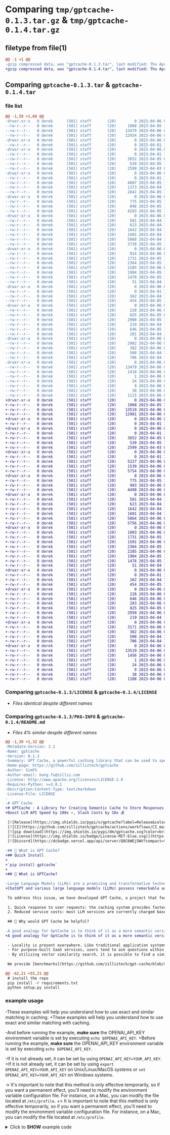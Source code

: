 # Comparing `tmp/gptcache-0.1.3.tar.gz` & `tmp/gptcache-0.1.4.tar.gz`

## filetype from file(1)

```diff
@@ -1 +1 @@
-gzip compressed data, was "gptcache-0.1.3.tar", last modified: Thu Apr  6 02:22:47 2023, max compression
+gzip compressed data, was "gptcache-0.1.4.tar", last modified: Thu Apr  6 09:07:49 2023, max compression
```

## Comparing `gptcache-0.1.3.tar` & `gptcache-0.1.4.tar`

### file list

```diff
@@ -1,59 +1,60 @@
-drwxr-xr-x   0 derek      (501) staff       (20)        0 2023-04-06 02:22:47.765907 gptcache-0.1.3/
--rw-r--r--   0 derek      (501) staff       (20)     1068 2023-04-05 13:14:02.000000 gptcache-0.1.3/LICENSE
--rw-r--r--   0 derek      (501) staff       (20)    13479 2023-04-06 02:22:47.765329 gptcache-0.1.3/PKG-INFO
--rw-r--r--   0 derek      (501) staff       (20)    12934 2023-04-06 02:17:21.000000 gptcache-0.1.3/README.md
-drwxr-xr-x   0 derek      (501) staff       (20)        0 2023-04-06 02:22:47.638417 gptcache-0.1.3/gptcache/
--rw-r--r--   0 derek      (501) staff       (20)        0 2023-04-01 11:32:02.000000 gptcache-0.1.3/gptcache/__init__.py
-drwxr-xr-x   0 derek      (501) staff       (20)        0 2023-04-06 02:22:47.651844 gptcache-0.1.3/gptcache/adapter/
--rw-r--r--   0 derek      (501) staff       (20)        0 2023-04-01 11:32:02.000000 gptcache-0.1.3/gptcache/adapter/__init__.py
--rw-r--r--   0 derek      (501) staff       (20)     3652 2023-04-05 05:01:43.000000 gptcache-0.1.3/gptcache/adapter/adapter.py
--rw-r--r--   0 derek      (501) staff       (20)      539 2023-04-05 16:49:20.000000 gptcache-0.1.3/gptcache/adapter/langchain_llms.py
--rw-r--r--   0 derek      (501) staff       (20)     2599 2023-04-03 09:13:30.000000 gptcache-0.1.3/gptcache/adapter/openai.py
-drwxr-xr-x   0 derek      (501) staff       (20)        0 2023-04-06 02:22:47.659937 gptcache-0.1.3/gptcache/cache/
--rw-r--r--   0 derek      (501) staff       (20)        0 2023-04-01 11:32:02.000000 gptcache-0.1.3/gptcache/cache/__init__.py
--rw-r--r--   0 derek      (501) staff       (20)     4007 2023-04-05 16:40:11.000000 gptcache-0.1.3/gptcache/cache/data_manager.py
--rw-r--r--   0 derek      (501) staff       (20)     1373 2023-04-04 15:55:01.000000 gptcache-0.1.3/gptcache/cache/eviction.py
--rw-r--r--   0 derek      (501) staff       (20)     2841 2023-04-05 13:14:02.000000 gptcache-0.1.3/gptcache/cache/factory.py
-drwxr-xr-x   0 derek      (501) staff       (20)        0 2023-04-06 02:22:47.665106 gptcache-0.1.3/gptcache/cache/scalar_data/
--rw-r--r--   0 derek      (501) staff       (20)      775 2023-04-05 13:14:02.000000 gptcache-0.1.3/gptcache/cache/scalar_data/__init__.py
--rw-r--r--   0 derek      (501) staff       (20)      846 2023-04-05 13:14:02.000000 gptcache-0.1.3/gptcache/cache/scalar_data/base.py
--rw-r--r--   0 derek      (501) staff       (20)     4293 2023-04-05 13:14:02.000000 gptcache-0.1.3/gptcache/cache/scalar_data/sqlalchemy.py
-drwxr-xr-x   0 derek      (501) staff       (20)        0 2023-04-06 02:22:47.676002 gptcache-0.1.3/gptcache/cache/vector_data/
--rw-r--r--   0 derek      (501) staff       (20)      581 2023-04-04 16:37:34.000000 gptcache-0.1.3/gptcache/cache/vector_data/__init__.py
--rw-r--r--   0 derek      (501) staff       (20)      623 2023-04-04 14:06:45.000000 gptcache-0.1.3/gptcache/cache/vector_data/base.py
--rw-r--r--   0 derek      (501) staff       (20)     1642 2023-04-04 16:37:34.000000 gptcache-0.1.3/gptcache/cache/vector_data/chroma.py
--rw-r--r--   0 derek      (501) staff       (20)     1601 2023-04-04 16:37:34.000000 gptcache-0.1.3/gptcache/cache/vector_data/faiss.py
--rw-r--r--   0 derek      (501) staff       (20)     5868 2023-04-04 16:37:34.000000 gptcache-0.1.3/gptcache/cache/vector_data/milvus.py
--rw-r--r--   0 derek      (501) staff       (20)     3739 2023-04-05 16:49:20.000000 gptcache-0.1.3/gptcache/core.py
-drwxr-xr-x   0 derek      (501) staff       (20)        0 2023-04-06 02:22:47.693027 gptcache-0.1.3/gptcache/embedding/
--rw-r--r--   0 derek      (501) staff       (20)      914 2023-04-06 02:06:31.000000 gptcache-0.1.3/gptcache/embedding/__init__.py
--rw-r--r--   0 derek      (501) staff       (20)     1731 2023-04-05 16:49:20.000000 gptcache-0.1.3/gptcache/embedding/cohere.py
--rw-r--r--   0 derek      (501) staff       (20)     2364 2023-04-05 16:49:20.000000 gptcache-0.1.3/gptcache/embedding/huggingface.py
--rw-r--r--   0 derek      (501) staff       (20)     2285 2023-04-06 02:06:31.000000 gptcache-0.1.3/gptcache/embedding/onnx.py
--rw-r--r--   0 derek      (501) staff       (20)     1904 2023-04-05 16:49:20.000000 gptcache-0.1.3/gptcache/embedding/openai.py
--rw-r--r--   0 derek      (501) staff       (20)     1478 2023-04-05 16:49:20.000000 gptcache-0.1.3/gptcache/embedding/sbert.py
--rw-r--r--   0 derek      (501) staff       (20)       51 2023-04-04 16:37:34.000000 gptcache-0.1.3/gptcache/embedding/string.py
-drwxr-xr-x   0 derek      (501) staff       (20)        0 2023-04-06 02:22:47.702285 gptcache-0.1.3/gptcache/processor/
--rw-r--r--   0 derek      (501) staff       (20)        0 2023-04-01 16:45:13.000000 gptcache-0.1.3/gptcache/processor/__init__.py
--rw-r--r--   0 derek      (501) staff       (20)      162 2023-04-04 13:16:14.000000 gptcache-0.1.3/gptcache/processor/post.py
--rw-r--r--   0 derek      (501) staff       (20)      454 2023-04-05 16:49:20.000000 gptcache-0.1.3/gptcache/processor/pre.py
-drwxr-xr-x   0 derek      (501) staff       (20)        0 2023-04-06 02:22:47.726718 gptcache-0.1.3/gptcache/similarity_evaluation/
--rw-r--r--   0 derek      (501) staff       (20)      228 2023-04-06 02:06:31.000000 gptcache-0.1.3/gptcache/similarity_evaluation/__init__.py
--rw-r--r--   0 derek      (501) staff       (20)      825 2023-04-05 05:10:00.000000 gptcache-0.1.3/gptcache/similarity_evaluation/np.py
--rw-r--r--   0 derek      (501) staff       (20)     2908 2023-04-05 16:49:20.000000 gptcache-0.1.3/gptcache/similarity_evaluation/onnx.py
--rw-r--r--   0 derek      (501) staff       (20)      219 2023-04-04 16:37:34.000000 gptcache-0.1.3/gptcache/similarity_evaluation/similarity_evaluation.py
--rw-r--r--   0 derek      (501) staff       (20)      646 2023-04-05 12:40:20.000000 gptcache-0.1.3/gptcache/similarity_evaluation/simple.py
--rw-r--r--   0 derek      (501) staff       (20)      281 2023-04-04 16:37:34.000000 gptcache-0.1.3/gptcache/similarity_evaluation/string.py
-drwxr-xr-x   0 derek      (501) staff       (20)        0 2023-04-06 02:22:47.764046 gptcache-0.1.3/gptcache/utils/
--rw-r--r--   0 derek      (501) staff       (20)     2982 2023-04-06 02:06:31.000000 gptcache-0.1.3/gptcache/utils/__init__.py
--rw-r--r--   0 derek      (501) staff       (20)      382 2023-04-06 02:08:54.000000 gptcache-0.1.3/gptcache/utils/dependency_control.py
--rw-r--r--   0 derek      (501) staff       (20)      508 2023-04-04 16:37:34.000000 gptcache-0.1.3/gptcache/utils/error.py
--rw-r--r--   0 derek      (501) staff       (20)      706 2023-04-04 16:37:34.000000 gptcache-0.1.3/gptcache/utils/lazy_import.py
-drwxr-xr-x   0 derek      (501) staff       (20)        0 2023-04-06 02:22:47.644450 gptcache-0.1.3/gptcache.egg-info/
--rw-r--r--   0 derek      (501) staff       (20)    13479 2023-04-06 02:22:46.000000 gptcache-0.1.3/gptcache.egg-info/PKG-INFO
--rw-r--r--   0 derek      (501) staff       (20)     1418 2023-04-06 02:22:47.000000 gptcache-0.1.3/gptcache.egg-info/SOURCES.txt
--rw-r--r--   0 derek      (501) staff       (20)        1 2023-04-06 02:22:46.000000 gptcache-0.1.3/gptcache.egg-info/dependency_links.txt
--rw-r--r--   0 derek      (501) staff       (20)       24 2023-04-06 02:22:46.000000 gptcache-0.1.3/gptcache.egg-info/requires.txt
--rw-r--r--   0 derek      (501) staff       (20)        9 2023-04-06 02:22:46.000000 gptcache-0.1.3/gptcache.egg-info/top_level.txt
--rw-r--r--   0 derek      (501) staff       (20)       38 2023-04-06 02:22:47.766078 gptcache-0.1.3/setup.cfg
--rw-r--r--   0 derek      (501) staff       (20)     1115 2023-04-06 02:22:37.000000 gptcache-0.1.3/setup.py
+drwxr-xr-x   0 derek      (501) staff       (20)        0 2023-04-06 09:07:48.999656 gptcache-0.1.4/
+-rw-r--r--   0 derek      (501) staff       (20)     1068 2023-04-05 13:14:02.000000 gptcache-0.1.4/LICENSE
+-rw-r--r--   0 derek      (501) staff       (20)    13519 2023-04-06 09:07:48.998927 gptcache-0.1.4/PKG-INFO
+-rw-r--r--   0 derek      (501) staff       (20)    12981 2023-04-06 08:05:48.000000 gptcache-0.1.4/README.md
+drwxr-xr-x   0 derek      (501) staff       (20)        0 2023-04-06 09:07:48.914717 gptcache-0.1.4/gptcache/
+-rw-r--r--   0 derek      (501) staff       (20)        0 2023-04-01 11:32:02.000000 gptcache-0.1.4/gptcache/__init__.py
+drwxr-xr-x   0 derek      (501) staff       (20)        0 2023-04-06 09:07:48.923202 gptcache-0.1.4/gptcache/adapter/
+-rw-r--r--   0 derek      (501) staff       (20)        0 2023-04-01 11:32:02.000000 gptcache-0.1.4/gptcache/adapter/__init__.py
+-rw-r--r--   0 derek      (501) staff       (20)     3652 2023-04-05 05:01:43.000000 gptcache-0.1.4/gptcache/adapter/adapter.py
+-rw-r--r--   0 derek      (501) staff       (20)      539 2023-04-05 16:49:20.000000 gptcache-0.1.4/gptcache/adapter/langchain_llms.py
+-rw-r--r--   0 derek      (501) staff       (20)     2599 2023-04-03 09:13:30.000000 gptcache-0.1.4/gptcache/adapter/openai.py
+drwxr-xr-x   0 derek      (501) staff       (20)        0 2023-04-06 09:07:48.929750 gptcache-0.1.4/gptcache/cache/
+-rw-r--r--   0 derek      (501) staff       (20)        0 2023-04-01 11:32:02.000000 gptcache-0.1.4/gptcache/cache/__init__.py
+-rw-r--r--   0 derek      (501) staff       (20)     5227 2023-04-06 08:03:27.000000 gptcache-0.1.4/gptcache/cache/data_manager.py
+-rw-r--r--   0 derek      (501) staff       (20)     1539 2023-04-06 08:03:27.000000 gptcache-0.1.4/gptcache/cache/eviction.py
+-rw-r--r--   0 derek      (501) staff       (20)     5754 2023-04-06 08:03:27.000000 gptcache-0.1.4/gptcache/cache/factory.py
+drwxr-xr-x   0 derek      (501) staff       (20)        0 2023-04-06 09:07:48.934586 gptcache-0.1.4/gptcache/cache/scalar_data/
+-rw-r--r--   0 derek      (501) staff       (20)      775 2023-04-05 13:14:02.000000 gptcache-0.1.4/gptcache/cache/scalar_data/__init__.py
+-rw-r--r--   0 derek      (501) staff       (20)      903 2023-04-06 08:03:27.000000 gptcache-0.1.4/gptcache/cache/scalar_data/base.py
+-rw-r--r--   0 derek      (501) staff       (20)     4498 2023-04-06 08:03:27.000000 gptcache-0.1.4/gptcache/cache/scalar_data/sqlalchemy.py
+drwxr-xr-x   0 derek      (501) staff       (20)        0 2023-04-06 09:07:48.947205 gptcache-0.1.4/gptcache/cache/vector_data/
+-rw-r--r--   0 derek      (501) staff       (20)      581 2023-04-04 16:37:34.000000 gptcache-0.1.4/gptcache/cache/vector_data/__init__.py
+-rw-r--r--   0 derek      (501) staff       (20)      623 2023-04-04 14:06:45.000000 gptcache-0.1.4/gptcache/cache/vector_data/base.py
+-rw-r--r--   0 derek      (501) staff       (20)     1642 2023-04-04 16:37:34.000000 gptcache-0.1.4/gptcache/cache/vector_data/chroma.py
+-rw-r--r--   0 derek      (501) staff       (20)     1601 2023-04-04 16:37:34.000000 gptcache-0.1.4/gptcache/cache/vector_data/faiss.py
+-rw-r--r--   0 derek      (501) staff       (20)     5864 2023-04-06 08:03:27.000000 gptcache-0.1.4/gptcache/cache/vector_data/milvus.py
+-rw-r--r--   0 derek      (501) staff       (20)     5756 2023-04-06 07:43:19.000000 gptcache-0.1.4/gptcache/core.py
+drwxr-xr-x   0 derek      (501) staff       (20)        0 2023-04-06 09:07:48.961802 gptcache-0.1.4/gptcache/embedding/
+-rw-r--r--   0 derek      (501) staff       (20)     1083 2023-04-06 06:28:19.000000 gptcache-0.1.4/gptcache/embedding/__init__.py
+-rw-r--r--   0 derek      (501) staff       (20)     1731 2023-04-05 16:49:20.000000 gptcache-0.1.4/gptcache/embedding/cohere.py
+-rw-r--r--   0 derek      (501) staff       (20)     1591 2023-04-06 06:28:19.000000 gptcache-0.1.4/gptcache/embedding/fasttext.py
+-rw-r--r--   0 derek      (501) staff       (20)     2364 2023-04-05 16:49:20.000000 gptcache-0.1.4/gptcache/embedding/huggingface.py
+-rw-r--r--   0 derek      (501) staff       (20)     2285 2023-04-06 02:06:31.000000 gptcache-0.1.4/gptcache/embedding/onnx.py
+-rw-r--r--   0 derek      (501) staff       (20)     1904 2023-04-05 16:49:20.000000 gptcache-0.1.4/gptcache/embedding/openai.py
+-rw-r--r--   0 derek      (501) staff       (20)     1478 2023-04-05 16:49:20.000000 gptcache-0.1.4/gptcache/embedding/sbert.py
+-rw-r--r--   0 derek      (501) staff       (20)       51 2023-04-04 16:37:34.000000 gptcache-0.1.4/gptcache/embedding/string.py
+drwxr-xr-x   0 derek      (501) staff       (20)        0 2023-04-06 09:07:48.969173 gptcache-0.1.4/gptcache/processor/
+-rw-r--r--   0 derek      (501) staff       (20)        0 2023-04-01 16:45:13.000000 gptcache-0.1.4/gptcache/processor/__init__.py
+-rw-r--r--   0 derek      (501) staff       (20)      162 2023-04-04 13:16:14.000000 gptcache-0.1.4/gptcache/processor/post.py
+-rw-r--r--   0 derek      (501) staff       (20)      454 2023-04-05 16:49:20.000000 gptcache-0.1.4/gptcache/processor/pre.py
+drwxr-xr-x   0 derek      (501) staff       (20)        0 2023-04-06 09:07:48.992497 gptcache-0.1.4/gptcache/similarity_evaluation/
+-rw-r--r--   0 derek      (501) staff       (20)      228 2023-04-06 02:06:31.000000 gptcache-0.1.4/gptcache/similarity_evaluation/__init__.py
+-rw-r--r--   0 derek      (501) staff       (20)      646 2023-04-06 07:42:46.000000 gptcache-0.1.4/gptcache/similarity_evaluation/distance.py
+-rw-r--r--   0 derek      (501) staff       (20)      283 2023-04-06 07:42:46.000000 gptcache-0.1.4/gptcache/similarity_evaluation/exact_match.py
+-rw-r--r--   0 derek      (501) staff       (20)      825 2023-04-05 05:10:00.000000 gptcache-0.1.4/gptcache/similarity_evaluation/np.py
+-rw-r--r--   0 derek      (501) staff       (20)     2950 2023-04-06 07:05:05.000000 gptcache-0.1.4/gptcache/similarity_evaluation/onnx.py
+-rw-r--r--   0 derek      (501) staff       (20)      219 2023-04-04 16:37:34.000000 gptcache-0.1.4/gptcache/similarity_evaluation/similarity_evaluation.py
+drwxr-xr-x   0 derek      (501) staff       (20)        0 2023-04-06 09:07:48.998211 gptcache-0.1.4/gptcache/utils/
+-rw-r--r--   0 derek      (501) staff       (20)     3171 2023-04-06 06:28:19.000000 gptcache-0.1.4/gptcache/utils/__init__.py
+-rw-r--r--   0 derek      (501) staff       (20)      382 2023-04-06 02:08:54.000000 gptcache-0.1.4/gptcache/utils/dependency_control.py
+-rw-r--r--   0 derek      (501) staff       (20)      508 2023-04-04 16:37:34.000000 gptcache-0.1.4/gptcache/utils/error.py
+-rw-r--r--   0 derek      (501) staff       (20)      706 2023-04-04 16:37:34.000000 gptcache-0.1.4/gptcache/utils/lazy_import.py
+drwxr-xr-x   0 derek      (501) staff       (20)        0 2023-04-06 09:07:48.918600 gptcache-0.1.4/gptcache.egg-info/
+-rw-r--r--   0 derek      (501) staff       (20)    13519 2023-04-06 09:07:48.000000 gptcache-0.1.4/gptcache.egg-info/PKG-INFO
+-rw-r--r--   0 derek      (501) staff       (20)     1456 2023-04-06 09:07:48.000000 gptcache-0.1.4/gptcache.egg-info/SOURCES.txt
+-rw-r--r--   0 derek      (501) staff       (20)        1 2023-04-06 09:07:48.000000 gptcache-0.1.4/gptcache.egg-info/dependency_links.txt
+-rw-r--r--   0 derek      (501) staff       (20)       24 2023-04-06 09:07:48.000000 gptcache-0.1.4/gptcache.egg-info/requires.txt
+-rw-r--r--   0 derek      (501) staff       (20)        9 2023-04-06 09:07:48.000000 gptcache-0.1.4/gptcache.egg-info/top_level.txt
+-rw-r--r--   0 derek      (501) staff       (20)       38 2023-04-06 09:07:48.999785 gptcache-0.1.4/setup.cfg
+-rw-r--r--   0 derek      (501) staff       (20)     1108 2023-04-06 09:07:44.000000 gptcache-0.1.4/setup.py
```

### Comparing `gptcache-0.1.3/LICENSE` & `gptcache-0.1.4/LICENSE`

 * *Files identical despite different names*

### Comparing `gptcache-0.1.3/PKG-INFO` & `gptcache-0.1.4/README.md`

 * *Files 4% similar despite different names*

```diff
@@ -1,39 +1,32 @@
-Metadata-Version: 2.1
-Name: gptcache
-Version: 0.1.3
-Summary: GPT Cache, a powerful caching library that can be used to speed up and lower the cost of chat applications that rely on the LLM service. GPT Cache works as a memcache for AIGC applications, similar to how Redis works for traditional applications.
-Home-page: https://github.com/zilliztech/gptcache
-Author: SimFG
-Author-email: bang.fu@zilliz.com
-License: http://www.apache.org/licenses/LICENSE-2.0
-Requires-Python: >=3.8.1
-Description-Content-Type: text/markdown
-License-File: LICENSE
-
-# GPT Cache
+# GPTCache : A Library for Creating Semantic Cache to Store Responses from LLM Queries
+Boost LLM API Speed by 100x ⚡, Slash Costs by 10x 💰
 
 [![Release](https://img.shields.io/pypi/v/gptcache?label=Release&color)](https://pypi.org/project/gptcache/)
 [![CI](https://github.com/zilliztech/gptcache/actions/workflows/CI_main.yaml/badge.svg)](https://github.com/zilliztech/gptcache/actions/workflows/CI_main.yaml)
 [![pip download](https://img.shields.io/pypi/dm/gptcache.svg?color=bright-green)](https://pypi.org/project/gptcache/)
 [![License](https://img.shields.io/badge/License-MIT-blue.svg)](https://opensource.org/license/mit/)
 [![Discord](https://dcbadge.vercel.app/api/server/Q8C6WEjSWV?compact=true&style=flat)](https://discord.gg/Q8C6WEjSWV)
 
-## 🤠 What is GPT Cache?
+## Quick Install
+
+`pip install gptcache`
+
+## 🤠 What is GPTCache?
 
-Large Language Models (LLMs) are a promising and transformative technology that has rapidly advanced in recent years. These models are capable of generating natural language text and have numerous applications, including chatbots, language translation, and creative writing. However, as the size of these models increases, so do the costs and performance requirements needed to utilize them effectively. This has led to significant challenges in developing on top of large models such as ChatGPT.
+ChatGPT and various large language models (LLMs) possess remarkable adaptability, facilitating the creation of numerous applications. However, ChatGPT might exhibit slow response times, especially when dealing with a significant number of requests. Moreover, as your application grows in popularity and encounters higher traffic levels, the expenses related to ChatGPT API calls can become substantial. 
 
 To address this issue, we have developed GPT Cache, a project that focuses on caching responses from language models, also known as a semantic cache. The system offers two major benefits:
 
 1. Quick response to user requests: the caching system provides faster response times compared to large model inference, resulting in lower latency and faster response to user requests.
 2. Reduced service costs: most LLM services are currently charged based on the number of tokens. If user requests hit the cache, it can reduce the number of requests and lower service costs.
 
 ## 🤔 Why would GPT Cache be helpful?
 
-A good analogy for GptCache is to think of it as a more semantic version of Redis. In GptCache, hits are not limited to exact matches, but rather also include prompts and context similar to previous queries. We believe that the traditional cache design still works for AIGC applications for the following reasons:
+A good analogy for GptCache is to think of it as a more semantic version of Redis. In GptCache, hits are not limited to exact matches, but rather also include prompts and context similar to previous queries. We believe that the traditional cache design still works for AIGC applications due to the following reasons:
 
 - Locality is present everywhere. Like traditional application systems, AIGC applications also face similar hot topics. For instance, ChatGPT itself may be a popular topic among programmers.
 - For purpose-built SaaS services, users tend to ask questions within a specific domain, with both temporal and spatial locality.
 - By utilizing vector similarity search, it is possible to find a similarity relationship between questions and answers at a relatively low cost.
 
 We provide [benchmarks](https://github.com/zilliztech/gpt-cache/blob/main/examples/benchmark/benchmark_sqlite_faiss_onnx.py) to illustrate the concept. In semantic caching, there are three key measurement dimensions: false positives, false negatives, and hit latency. With the plugin-style implementation, users can easily tradeoff these three measurements according to their needs.
 
@@ -62,21 +55,21 @@
 # install the repo
 pip install -r requirements.txt
 python setup.py install
 ```
 
 ### example usage
 
-These examples will help you understand how to use exact and similar matching in caching. 
+These examples will help you understand how to use exact and similar matching with caching. 
 
-And before running the example, **make sure** the OPENAI_API_KEY environment variable is set by executing `echo $OPENAI_API_KEY`. 
+Before running the example, **make sure** the OPENAI_API_KEY environment variable is set by executing `echo $OPENAI_API_KEY`. 
 
-If it is not already set, it can be set by using `OPENAI_API_KEY=YOUR_API_KEY`. 
+If it is not already set, it can be set by using `export OPENAI_API_KEY=YOUR_API_KEY` on Unix/Linux/MacOS systems or `set OPENAI_API_KEY=YOUR_API_KEY` on Windows systems. 
 
-> It's important to note that this method is only effective temporarily, so if you want a permanent effect, you'll need to modify the environment variable configuration file. For instance, on a Mac, you can modify the file located at `/etc/profile`.
+> It is important to note that this method is only effective temporarily, so if you want a permanent effect, you'll need to modify the environment variable configuration file. For instance, on a Mac, you can modify the file located at `/etc/profile`.
 
 <details>
 
 <summary> Click to <strong>SHOW</strong> example code </summary>
 
 #### OpenAI API original usage
 
@@ -160,21 +153,21 @@
 
 def response_text(openai_resp):
     return openai_resp['choices'][0]['message']['content']
 
 from gptcache.core import cache
 from gptcache.adapter import openai
 from gptcache.embedding import Onnx
-from gptcache.cache.factory import get_ss_data_manager
-from gptcache.similarity_evaluation.simple import SearchDistanceEvaluation
+from gptcache.cache.factory import get_data_manager
+from gptcache.similarity_evaluation.distance import SearchDistanceEvaluation
 
 print("Cache loading.....")
 
 onnx = Onnx()
-data_manager = get_ss_data_manager("sqlite", "faiss", dimension=onnx.dimension())
+data_manager = get_data_manager("sqlite", "faiss", dimension=onnx.dimension)
 cache.init(
     embedding_func=onnx.to_embeddings,
     data_manager=data_manager,
     similarity_evaluation=SearchDistanceEvaluation(),
     )
 cache.set_openai_key()
 
@@ -182,28 +175,27 @@
     "what's github",
     "can you explain what GitHub is",
     "can you tell me more about GitHub"
     "what is the purpose of GitHub"
 ]
 
 for question in questions:
-    for _ in range(2):
-        start_time = time.time()
-        response = openai.ChatCompletion.create(
-            model='gpt-3.5-turbo',
-            messages=[
-                {
-                    'role': 'user',
-                    'content': question
-                }
-            ],
-        )
-        print(f'Question: {question}')
-        print("Time consuming: {:.2f}s".format(time.time() - start_time))
-        print(f'Answer: {response_text(response)}\n')
+    start_time = time.time()
+    response = openai.ChatCompletion.create(
+        model='gpt-3.5-turbo',
+        messages=[
+            {
+                'role': 'user',
+                'content': question
+            }
+        ],
+    )
+    print(f'Question: {question}')
+    print("Time consuming: {:.2f}s".format(time.time() - start_time))
+    print(f'Answer: {response_text(response)}\n')
 ```
 
 </details>
 
 To use GPTCache exclusively, only the following lines of code are required, and there is no need to modify any existing code.
 
 ```python
@@ -212,15 +204,14 @@
 
 cache.init()
 cache.set_openai_key()
 ```
 
 More Docs：
 
-- [System Design, how it was constructed](docs/system.md)
 - [Features, all features currently supported by the cache](docs/feature.md)
 - [Examples, learn better custom caching](examples/README.md)
 
 ## 🤗 Modules
 
 ![GPTCache Struct](docs/GPTCacheStructure.png)
 
@@ -228,15 +219,15 @@
 The LLM Adapter is designed to integrate different LLM models by unifying their APIs and request protocols. GPTCache offers a standardized interface for this purpose, with current support for ChatGPT integration.
   - [x] Support OpenAI chatGPT API.
   - [ ] Support other LLMs, such as Hugging Face Hub, Bard, Anthropic, and self-hosted models like LLaMa.
 - **Embedding Generator**: 
 This module is created to extract embeddings from requests for similarity search. GPTCache offers a generic interface that supports multiple embedding APIs, and presents a range of solutions to choose from. 
   - [x] Disable embedding. This will turn GPTCache into a keyword-matching cache.
   - [x] Support OpenAI embedding API.
-  - [x] Support [ONNX](https://onnx.ai/) with the paraphrase-albert-small-v2-onnx model.
+  - [x] Support [ONNX](https://onnx.ai/) with the GPTCache/paraphrase-albert-onnx model.
   - [x] Support [Hugging Face](https://huggingface.co/) embedding API.
   - [x] Support [Cohere](https://docs.cohere.ai/reference/embed) embedding API.
   - [ ] Support [fastText](https://fasttext.cc) embedding API.
   - [x] Support [SentenceTransformers](https://www.sbert.net) embedding API.
   - [ ] Support other embedding apis
 - **Cache Storage**:
 **Cache Storage** is where the response from LLMs, such as ChatGPT, is stored. Cached responses are retrieved to assist in evaluating similarity and are returned to the requester if there is a good semantic match. At present, GPTCache supports SQLite and offers a universally accessible interface for extension of this module.
@@ -245,15 +236,15 @@
   - [x] Support [MySQL](https://www.mysql.com/).
   - [x] Support [MariaDB](https://mariadb.org/).
   - [x] Support [SQL Server](https://www.microsoft.com/en-us/sql-server/).
   - [x] Support [Oracle](https://www.oracle.com/).
   - [ ] Support [MongoDB](https://www.mongodb.com/).
   - [ ] Support [Redis](https://redis.io/).
   - [ ] Support [Minio](https://min.io/).
-  - [ ] Support [Habse](https://hbase.apache.org//).
+  - [ ] Support [HBase](https://hbase.apache.org/).
   - [ ] Support [ElasticSearch](https://www.elastic.co/)
   - [ ] Support [zincsearch](https://zinc.dev/)
   - [ ] Support other storages
 - **Vector Store**:
 The **Vector Store** module helps find the K most similar requests from the input request's extracted embedding. The results can help assess similarity. GPTCache provides a user-friendly interface that supports various vector stores, including Milvus, Zilliz Cloud, and FAISS. More options will be available in the future.
   - [x] Support [Milvus](https://milvus.io/).
   - [x] Support [Zilliz Cloud](https://cloud.zilliz.com/).
@@ -268,15 +259,15 @@
   Currently, GPTCache makes decisions about evictions based solely on the number of lines. This approach can result in inaccurate resource evaluation and may cause out-of-memory (OOM) errors. We are actively investigating and developing a more sophisticated strategy.
     - [x] LRU eviction policy
     - [x] FIFO eviction policy
     - [ ] More complicated eviction policies
 - **Similarity Evaluator**: 
 This module collects data from both the **Cache Storage** and **Vector Store**, and uses various strategies to determine the similarity between the input request and the requests from the **Vector Store**. Based on this similarity, it determines whether a request matches the cache. GPTCache provides a standardized interface for integrating various strategies, along with a collection of implementations to use. The following similarity definitions are currently supported or will be supported in the future:
   - [x] The distance we obtain from the **Vector Store**.
-  - [x] A model-based similarity determined using the albert_duplicate model from [ONNX](https://onnx.ai/).
+  - [x] A model-based similarity determined using the GPTCache/albert-duplicate-onnx model from [ONNX](https://onnx.ai/).
   - [x] Exact matches between the input request and the requests obtained from the **Vector Store**.
   - [x] Distance represented by applying linalg.norm from numpy to the embeddings.
   - [ ] BM25 and other similarity measurements
   - [ ] Support other models
  
   
   **Note**:Not all combinations of different modules may be compatible with each other. For instance, if we disable the **Embedding Extractor**, the **Vector Store** may not function as intended. We are currently working on implementing a combination sanity check for **GPTCache**.
```

### Comparing `gptcache-0.1.3/README.md` & `gptcache-0.1.4/PKG-INFO`

 * *Files 13% similar despite different names*

```diff
@@ -1,27 +1,44 @@
-# GPT Cache
+Metadata-Version: 2.1
+Name: gptcache
+Version: 0.1.4
+Summary: GPT Cache, a powerful caching library that can be used to speed up and lower the cost of chat applications that rely on the LLM service. GPT Cache works as a memcache for AIGC applications, similar to how Redis works for traditional applications.
+Home-page: https://github.com/zilliztech/GPTCache
+Author: SimFG
+Author-email: bang.fu@zilliz.com
+License: https://opensource.org/license/mit/
+Requires-Python: >=3.8.1
+Description-Content-Type: text/markdown
+License-File: LICENSE
+
+# GPTCache : A Library for Creating Semantic Cache to Store Responses from LLM Queries
+Boost LLM API Speed by 100x ⚡, Slash Costs by 10x 💰
 
 [![Release](https://img.shields.io/pypi/v/gptcache?label=Release&color)](https://pypi.org/project/gptcache/)
 [![CI](https://github.com/zilliztech/gptcache/actions/workflows/CI_main.yaml/badge.svg)](https://github.com/zilliztech/gptcache/actions/workflows/CI_main.yaml)
 [![pip download](https://img.shields.io/pypi/dm/gptcache.svg?color=bright-green)](https://pypi.org/project/gptcache/)
 [![License](https://img.shields.io/badge/License-MIT-blue.svg)](https://opensource.org/license/mit/)
 [![Discord](https://dcbadge.vercel.app/api/server/Q8C6WEjSWV?compact=true&style=flat)](https://discord.gg/Q8C6WEjSWV)
 
-## 🤠 What is GPT Cache?
+## Quick Install
+
+`pip install gptcache`
+
+## 🤠 What is GPTCache?
 
-Large Language Models (LLMs) are a promising and transformative technology that has rapidly advanced in recent years. These models are capable of generating natural language text and have numerous applications, including chatbots, language translation, and creative writing. However, as the size of these models increases, so do the costs and performance requirements needed to utilize them effectively. This has led to significant challenges in developing on top of large models such as ChatGPT.
+ChatGPT and various large language models (LLMs) possess remarkable adaptability, facilitating the creation of numerous applications. However, ChatGPT might exhibit slow response times, especially when dealing with a significant number of requests. Moreover, as your application grows in popularity and encounters higher traffic levels, the expenses related to ChatGPT API calls can become substantial. 
 
 To address this issue, we have developed GPT Cache, a project that focuses on caching responses from language models, also known as a semantic cache. The system offers two major benefits:
 
 1. Quick response to user requests: the caching system provides faster response times compared to large model inference, resulting in lower latency and faster response to user requests.
 2. Reduced service costs: most LLM services are currently charged based on the number of tokens. If user requests hit the cache, it can reduce the number of requests and lower service costs.
 
 ## 🤔 Why would GPT Cache be helpful?
 
-A good analogy for GptCache is to think of it as a more semantic version of Redis. In GptCache, hits are not limited to exact matches, but rather also include prompts and context similar to previous queries. We believe that the traditional cache design still works for AIGC applications for the following reasons:
+A good analogy for GptCache is to think of it as a more semantic version of Redis. In GptCache, hits are not limited to exact matches, but rather also include prompts and context similar to previous queries. We believe that the traditional cache design still works for AIGC applications due to the following reasons:
 
 - Locality is present everywhere. Like traditional application systems, AIGC applications also face similar hot topics. For instance, ChatGPT itself may be a popular topic among programmers.
 - For purpose-built SaaS services, users tend to ask questions within a specific domain, with both temporal and spatial locality.
 - By utilizing vector similarity search, it is possible to find a similarity relationship between questions and answers at a relatively low cost.
 
 We provide [benchmarks](https://github.com/zilliztech/gpt-cache/blob/main/examples/benchmark/benchmark_sqlite_faiss_onnx.py) to illustrate the concept. In semantic caching, there are three key measurement dimensions: false positives, false negatives, and hit latency. With the plugin-style implementation, users can easily tradeoff these three measurements according to their needs.
 
@@ -50,21 +67,21 @@
 # install the repo
 pip install -r requirements.txt
 python setup.py install
 ```
 
 ### example usage
 
-These examples will help you understand how to use exact and similar matching in caching. 
+These examples will help you understand how to use exact and similar matching with caching. 
 
-And before running the example, **make sure** the OPENAI_API_KEY environment variable is set by executing `echo $OPENAI_API_KEY`. 
+Before running the example, **make sure** the OPENAI_API_KEY environment variable is set by executing `echo $OPENAI_API_KEY`. 
 
-If it is not already set, it can be set by using `OPENAI_API_KEY=YOUR_API_KEY`. 
+If it is not already set, it can be set by using `export OPENAI_API_KEY=YOUR_API_KEY` on Unix/Linux/MacOS systems or `set OPENAI_API_KEY=YOUR_API_KEY` on Windows systems. 
 
-> It's important to note that this method is only effective temporarily, so if you want a permanent effect, you'll need to modify the environment variable configuration file. For instance, on a Mac, you can modify the file located at `/etc/profile`.
+> It is important to note that this method is only effective temporarily, so if you want a permanent effect, you'll need to modify the environment variable configuration file. For instance, on a Mac, you can modify the file located at `/etc/profile`.
 
 <details>
 
 <summary> Click to <strong>SHOW</strong> example code </summary>
 
 #### OpenAI API original usage
 
@@ -148,21 +165,21 @@
 
 def response_text(openai_resp):
     return openai_resp['choices'][0]['message']['content']
 
 from gptcache.core import cache
 from gptcache.adapter import openai
 from gptcache.embedding import Onnx
-from gptcache.cache.factory import get_ss_data_manager
-from gptcache.similarity_evaluation.simple import SearchDistanceEvaluation
+from gptcache.cache.factory import get_data_manager
+from gptcache.similarity_evaluation.distance import SearchDistanceEvaluation
 
 print("Cache loading.....")
 
 onnx = Onnx()
-data_manager = get_ss_data_manager("sqlite", "faiss", dimension=onnx.dimension())
+data_manager = get_data_manager("sqlite", "faiss", dimension=onnx.dimension)
 cache.init(
     embedding_func=onnx.to_embeddings,
     data_manager=data_manager,
     similarity_evaluation=SearchDistanceEvaluation(),
     )
 cache.set_openai_key()
 
@@ -170,28 +187,27 @@
     "what's github",
     "can you explain what GitHub is",
     "can you tell me more about GitHub"
     "what is the purpose of GitHub"
 ]
 
 for question in questions:
-    for _ in range(2):
-        start_time = time.time()
-        response = openai.ChatCompletion.create(
-            model='gpt-3.5-turbo',
-            messages=[
-                {
-                    'role': 'user',
-                    'content': question
-                }
-            ],
-        )
-        print(f'Question: {question}')
-        print("Time consuming: {:.2f}s".format(time.time() - start_time))
-        print(f'Answer: {response_text(response)}\n')
+    start_time = time.time()
+    response = openai.ChatCompletion.create(
+        model='gpt-3.5-turbo',
+        messages=[
+            {
+                'role': 'user',
+                'content': question
+            }
+        ],
+    )
+    print(f'Question: {question}')
+    print("Time consuming: {:.2f}s".format(time.time() - start_time))
+    print(f'Answer: {response_text(response)}\n')
 ```
 
 </details>
 
 To use GPTCache exclusively, only the following lines of code are required, and there is no need to modify any existing code.
 
 ```python
@@ -200,15 +216,14 @@
 
 cache.init()
 cache.set_openai_key()
 ```
 
 More Docs：
 
-- [System Design, how it was constructed](docs/system.md)
 - [Features, all features currently supported by the cache](docs/feature.md)
 - [Examples, learn better custom caching](examples/README.md)
 
 ## 🤗 Modules
 
 ![GPTCache Struct](docs/GPTCacheStructure.png)
 
@@ -216,15 +231,15 @@
 The LLM Adapter is designed to integrate different LLM models by unifying their APIs and request protocols. GPTCache offers a standardized interface for this purpose, with current support for ChatGPT integration.
   - [x] Support OpenAI chatGPT API.
   - [ ] Support other LLMs, such as Hugging Face Hub, Bard, Anthropic, and self-hosted models like LLaMa.
 - **Embedding Generator**: 
 This module is created to extract embeddings from requests for similarity search. GPTCache offers a generic interface that supports multiple embedding APIs, and presents a range of solutions to choose from. 
   - [x] Disable embedding. This will turn GPTCache into a keyword-matching cache.
   - [x] Support OpenAI embedding API.
-  - [x] Support [ONNX](https://onnx.ai/) with the paraphrase-albert-small-v2-onnx model.
+  - [x] Support [ONNX](https://onnx.ai/) with the GPTCache/paraphrase-albert-onnx model.
   - [x] Support [Hugging Face](https://huggingface.co/) embedding API.
   - [x] Support [Cohere](https://docs.cohere.ai/reference/embed) embedding API.
   - [ ] Support [fastText](https://fasttext.cc) embedding API.
   - [x] Support [SentenceTransformers](https://www.sbert.net) embedding API.
   - [ ] Support other embedding apis
 - **Cache Storage**:
 **Cache Storage** is where the response from LLMs, such as ChatGPT, is stored. Cached responses are retrieved to assist in evaluating similarity and are returned to the requester if there is a good semantic match. At present, GPTCache supports SQLite and offers a universally accessible interface for extension of this module.
@@ -233,15 +248,15 @@
   - [x] Support [MySQL](https://www.mysql.com/).
   - [x] Support [MariaDB](https://mariadb.org/).
   - [x] Support [SQL Server](https://www.microsoft.com/en-us/sql-server/).
   - [x] Support [Oracle](https://www.oracle.com/).
   - [ ] Support [MongoDB](https://www.mongodb.com/).
   - [ ] Support [Redis](https://redis.io/).
   - [ ] Support [Minio](https://min.io/).
-  - [ ] Support [Habse](https://hbase.apache.org//).
+  - [ ] Support [HBase](https://hbase.apache.org/).
   - [ ] Support [ElasticSearch](https://www.elastic.co/)
   - [ ] Support [zincsearch](https://zinc.dev/)
   - [ ] Support other storages
 - **Vector Store**:
 The **Vector Store** module helps find the K most similar requests from the input request's extracted embedding. The results can help assess similarity. GPTCache provides a user-friendly interface that supports various vector stores, including Milvus, Zilliz Cloud, and FAISS. More options will be available in the future.
   - [x] Support [Milvus](https://milvus.io/).
   - [x] Support [Zilliz Cloud](https://cloud.zilliz.com/).
@@ -256,15 +271,15 @@
   Currently, GPTCache makes decisions about evictions based solely on the number of lines. This approach can result in inaccurate resource evaluation and may cause out-of-memory (OOM) errors. We are actively investigating and developing a more sophisticated strategy.
     - [x] LRU eviction policy
     - [x] FIFO eviction policy
     - [ ] More complicated eviction policies
 - **Similarity Evaluator**: 
 This module collects data from both the **Cache Storage** and **Vector Store**, and uses various strategies to determine the similarity between the input request and the requests from the **Vector Store**. Based on this similarity, it determines whether a request matches the cache. GPTCache provides a standardized interface for integrating various strategies, along with a collection of implementations to use. The following similarity definitions are currently supported or will be supported in the future:
   - [x] The distance we obtain from the **Vector Store**.
-  - [x] A model-based similarity determined using the albert_duplicate model from [ONNX](https://onnx.ai/).
+  - [x] A model-based similarity determined using the GPTCache/albert-duplicate-onnx model from [ONNX](https://onnx.ai/).
   - [x] Exact matches between the input request and the requests obtained from the **Vector Store**.
   - [x] Distance represented by applying linalg.norm from numpy to the embeddings.
   - [ ] BM25 and other similarity measurements
   - [ ] Support other models
  
   
   **Note**:Not all combinations of different modules may be compatible with each other. For instance, if we disable the **Embedding Extractor**, the **Vector Store** may not function as intended. We are currently working on implementing a combination sanity check for **GPTCache**.
```

### Comparing `gptcache-0.1.3/gptcache/adapter/adapter.py` & `gptcache-0.1.4/gptcache/adapter/adapter.py`

 * *Files identical despite different names*

### Comparing `gptcache-0.1.3/gptcache/adapter/langchain_llms.py` & `gptcache-0.1.4/gptcache/adapter/langchain_llms.py`

 * *Files identical despite different names*

### Comparing `gptcache-0.1.3/gptcache/adapter/openai.py` & `gptcache-0.1.4/gptcache/adapter/openai.py`

 * *Files identical despite different names*

### Comparing `gptcache-0.1.3/gptcache/cache/eviction.py` & `gptcache-0.1.4/gptcache/cache/eviction.py`

 * *Files 12% similar despite different names*

```diff
@@ -2,17 +2,18 @@
 
 
 class EvictionManager:
     MAX_MARK_COUNT = 5000
     MAX_MARK_RATE = 0.1
     BATCH_SIZE = 100000
 
-    def __init__(self, scalar_storage, vector_base):
+    def __init__(self, scalar_storage, vector_base, policy="LRU"):
         self._scalar_storage = scalar_storage
         self._vector_base = vector_base
+        self._policy = policy
 
     def check_evict(self):
         mark_count = self._scalar_storage.count(state=-1)
         all_count = self._scalar_storage.count(is_all=True)
         if mark_count > self.MAX_MARK_COUNT or mark_count / all_count > self.MAX_MARK_RATE:
             return True
         return False
@@ -30,10 +31,13 @@
         while offset < count:
             data = self._scalar_storage.get_embedding_data(offset, self.BATCH_SIZE)
             np_data = [np.frombuffer(d[0], np.float32) for d in data]
             self._vector_base.rebuild(np_data)
             offset += self.BATCH_SIZE
 
     def soft_evict(self, count):
-        marked_keys = self._scalar_storage.get_old_access(count)
+        if self._policy == "FIFO":
+            marked_keys = self._scalar_storage.get_old_create(count)
+        else:
+            marked_keys = self._scalar_storage.get_old_access(count)
         marked_keys = [i[0] for i in marked_keys]
         self._scalar_storage.update_state(marked_keys)
```

### Comparing `gptcache-0.1.3/gptcache/cache/scalar_data/__init__.py` & `gptcache-0.1.4/gptcache/cache/scalar_data/__init__.py`

 * *Files identical despite different names*

### Comparing `gptcache-0.1.3/gptcache/cache/scalar_data/base.py` & `gptcache-0.1.4/gptcache/cache/vector_data/base.py`

 * *Files 26% similar despite different names*

```diff
@@ -1,41 +1,36 @@
-from abc import ABCMeta, abstractmethod
+from abc import ABC, abstractmethod
+from typing import List
+from enum import Enum
 
-import numpy as np
 
-TABLE_NAME = 'cache_table'
-TABLE_NAME_SEQ = 'cache_table_sequence'
+class ClearStrategy(Enum):
+    REBUILD = 0
+    DELETE = 1
 
 
-class ScalarStorage(metaclass=ABCMeta):
-    """
-    BaseStorage for scalar data.
-    """
-    @abstractmethod
-    def init(self, **kwargs): pass
-
-    @abstractmethod
-    def create(self, **kwargs): pass
-
-    @abstractmethod
-    def insert(self, key, data, reply, embedding_data: np.ndarray = None): pass
+class VectorBase(ABC):
 
-    @abstractmethod
-    def get_data_by_id(self, key): pass
+    def init(self, **kwargs):
+        pass
 
     @abstractmethod
-    def get_embedding_data(self, limit, offset): pass
+    def add(self, key: str, data: 'ndarray'):
+        pass
 
     @abstractmethod
-    def remove_by_state(self): pass
+    def search(self, data: 'ndarray'):
+        pass
 
     @abstractmethod
-    def update_access_time(self, keys): pass
+    def clear_strategy(self):
+        pass    
 
-    @abstractmethod
-    def update_state(self, keys): pass
+    def rebuild(self) -> bool:
+        raise NotImplementedError
 
-    @abstractmethod
-    def count(self): pass
+    def delete(self, ids) -> bool:
+        raise NotImplementedError
 
     @abstractmethod
-    def close(self): pass
+    def close(self):
+        pass
```

### Comparing `gptcache-0.1.3/gptcache/cache/scalar_data/sqlalchemy.py` & `gptcache-0.1.4/gptcache/cache/scalar_data/sqlalchemy.py`

 * *Files 7% similar despite different names*

```diff
@@ -4,64 +4,67 @@
 import numpy as np
 from datetime import datetime
 from sqlalchemy import func, create_engine, Column, Sequence
 from sqlalchemy.types import String, DateTime, LargeBinary, Integer
 from sqlalchemy.orm import sessionmaker
 from sqlalchemy.ext.declarative import declarative_base
 
-from .base import ScalarStorage, TABLE_NAME, TABLE_NAME_SEQ
+from .base import CacheStorage
 
 Base = declarative_base()
 
 
-class CacheTable(Base):
-    """
-    cache_table
-    """
-    __tablename__ = TABLE_NAME
+def get_model(table_name, db_type):
+    class CacheTable(Base):
+        """
+        cache_table
+        """
+        __tablename__ = table_name
+        __table_args__ = {'extend_existing': True}
+
+        uid = Column(Integer, primary_key=True, autoincrement=True)
+        id = Column(String(500), nullable=False)
+        data = Column(String(1000), nullable=False)
+        reply = Column(String(1000), nullable=False)
+        create_on = Column(DateTime, default=datetime.now)
+        last_access = Column(DateTime, default=datetime.now)
+        embedding_data = Column(LargeBinary, nullable=True)
+        state = Column(Integer, default=0)
+
+    class CacheTableSequence(Base):
+        """
+        cache_table sequence
+        """
+        __tablename__ = table_name
+        __table_args__ = {'extend_existing': True}
+
+        uid = Column(Integer, Sequence('id_seq', start=1), primary_key=True, autoincrement=True)
+        id = Column(String(500), nullable=False)
+        data = Column(String(1000), nullable=False)
+        reply = Column(String(1000), nullable=False)
+        create_on = Column(DateTime, default=datetime.now)
+        last_access = Column(DateTime, default=datetime.now)
+        embedding_data = Column(LargeBinary, nullable=True)
+        state = Column(Integer, default=0)
+
+    if db_type == 'oracle':
+        return CacheTableSequence
+    else:
+        return CacheTable
 
-    uid = Column(Integer, primary_key=True, autoincrement=True)
-    id = Column(String(500), nullable=False)
-    data = Column(String(1000), nullable=False)
-    reply = Column(String(1000), nullable=False)
-    create_on = Column(DateTime, default=datetime.now)
-    last_access = Column(DateTime, default=datetime.now)
-    embedding_data = Column(LargeBinary, nullable=True)
-    state = Column(Integer, default=0)
 
-
-class CacheTableSequence(Base):
-    """
-    cache_table_sequence
-    """
-    __tablename__ = TABLE_NAME_SEQ
-
-    uid = Column(Integer, Sequence('id_seq', start=1), primary_key=True, autoincrement=True)
-    id = Column(String(500), nullable=False)
-    data = Column(String(1000), nullable=False)
-    reply = Column(String(1000), nullable=False)
-    create_on = Column(DateTime, default=datetime.now)
-    last_access = Column(DateTime, default=datetime.now)
-    embedding_data = Column(LargeBinary, nullable=True)
-    state = Column(Integer, default=0)
-
-
-class SQLDataBase(ScalarStorage):
+class SQLDataBase(CacheStorage):
     """
     Using sqlalchemy to manage SQLite, PostgreSQL, MySQL, MariaDB, SQL Server and Oracle.
     """
-    def __init__(self, url: str = 'sqlite:///./gpt_cache.db', db_type: str = 'sqlite'):
+    def __init__(self, db_type: str = 'sqlite', url: str = 'sqlite:///./gptcache.db', table_name: str = 'gptcache'):
         self._url = url
         self._engine = None
         self._session = None
-        self._db_type = db_type
-        if self._db_type == 'oracle':
-            self._model = CacheTableSequence
-        else:
-            self._model = CacheTable
+        self._model = get_model(table_name, db_type)
         self.init()
 
     def init(self):
         self._engine = create_engine(self._url)
         Session = sessionmaker(bind=self._engine)
         self._session = Session()
         self.create()
@@ -71,18 +74,14 @@
 
     def insert(self, key, data, reply, embedding_data: np.ndarray = None):
         embedding_data = embedding_data.tobytes()
         model_obj = self._model(id=key, data=data, reply=reply, embedding_data=embedding_data)
         self._session.add(model_obj)
         self._session.commit()
 
-    def get_data_by_ids(self, keys):
-        res = self._session.query(self._model.data, self._model.reply).filter(self._model.id.in_(keys)).filter(self._model.state == 0).all()
-        return res
-
     def get_data_by_id(self, key):
         res = self._session.query(self._model.data, self._model.reply).filter(self._model.id == key).filter(self._model.state == 0).first()
         return res
 
     def get_ids_by_state(self, state):
         res = self._session.query(self._model.id).filter(self._model.state == state).all()
         return res
@@ -92,25 +91,28 @@
         return res
 
     def update_access_time(self, key):
         self._session.query(self._model).filter(self._model.id == key).update({'last_access': datetime.now()})
         self._session.commit()
 
     def get_old_access(self, count):
-        res = self._session.query(self._model.id).order_by(self._model.last_access.asc()).limit(count).all()
+        res = self._session.query(self._model.id).order_by(self._model.last_access.asc()).filter(self._model.state == 0).limit(count).all()
         return res
 
-    def update_state(self, keys, state: int = -1):
-        self._session.query(self._model).filter(self._model.id.in_(keys)).update({'state': state})
+    def get_old_create(self, count):
+        res = self._session.query(self._model.id).order_by(self._model.create_on.asc()).filter(self._model.state == 0).limit(count).all()
+        return res
+
+    def update_state(self, keys):
+        self._session.query(self._model).filter(self._model.id.in_(keys)).update({'state': -1})
         self._session.commit()
 
     def remove_by_state(self):
-        res = self._session.query(self._model).filter(self._model.state == -1).delete()
+        self._session.query(self._model).filter(self._model.state == -1).delete()
         self._session.commit()
-        return res
 
     def count(self, state: int = 0, is_all: bool = False):
         if is_all:
             return self._session.query(func.count(self._model.id)).scalar()
         return self._session.query(func.count(self._model.id)).filter(self._model.state == state).scalar()
 
     def close(self):
```

### Comparing `gptcache-0.1.3/gptcache/cache/vector_data/__init__.py` & `gptcache-0.1.4/gptcache/cache/vector_data/__init__.py`

 * *Files identical despite different names*

### Comparing `gptcache-0.1.3/gptcache/cache/vector_data/chroma.py` & `gptcache-0.1.4/gptcache/cache/vector_data/chroma.py`

 * *Files identical despite different names*

### Comparing `gptcache-0.1.3/gptcache/cache/vector_data/faiss.py` & `gptcache-0.1.4/gptcache/cache/vector_data/faiss.py`

 * *Files identical despite different names*

### Comparing `gptcache-0.1.3/gptcache/cache/vector_data/milvus.py` & `gptcache-0.1.4/gptcache/cache/vector_data/milvus.py`

 * *Files 1% similar despite different names*

```diff
@@ -141,15 +141,15 @@
 
         search_tuples = []
         for query_row in query_result:
             search_tuples.append((pks[query_row["pk"]], np.array(query_row["embedding"])))
         return search_tuples
 
     def clear_strategy(self):
-        return ClearStrategy.DELETE    
+        return ClearStrategy.DELETE
 
     def delete(self, ids):
         pks = ",".join(['"' + x + '"' for x in ids])
         self.col.delete(f"pk in [{pks}]")
 
     def close(self):
         self.col.flush(_async=True)
```

### Comparing `gptcache-0.1.3/gptcache/embedding/__init__.py` & `gptcache-0.1.4/gptcache/embedding/__init__.py`

 * *Files 24% similar despite different names*

```diff
@@ -1,18 +1,19 @@
 
-__all__ = ['OpenAI', 'Huggingface', 'SBERT', 'Cohere', 'Onnx']
+__all__ = ['OpenAI', 'Huggingface', 'SBERT', 'Cohere', 'Onnx', 'FastText']
 
 
 from gptcache.utils.lazy_import import LazyImport
 
 openai = LazyImport('openai', globals(), 'gptcache.embedding.openai')
 huggingface = LazyImport('huggingface', globals(), 'gptcache.embedding.huggingface')
 sbert = LazyImport('sbert', globals(), 'gptcache.embedding.sbert')
 onnx = LazyImport('onnx', globals(), 'gptcache.embedding.onnx')
 cohere = LazyImport('cohere', globals(), 'gptcache.embedding.cohere')
+fasttext = LazyImport('fasttext', globals(), 'gptcache.embedding.fasttext')
 
 
 def Cohere(model="large", api_key=None):
     return cohere.Cohere(model, api_key)
 
 def OpenAI(model="text-embedding-ada-002", api_key=None):
     return openai.OpenAI(model, api_key)
@@ -21,7 +22,10 @@
     return huggingface.Huggingface(model)
 
 def SBERT(model="all-MiniLM-L6-v2"):
     return sbert.SBERT(model)
 
 def Onnx(model="GPTCache/paraphrase-albert-onnx"):
     return onnx.Onnx(model)
+
+def FastText(model="large", dim=None):
+    return fasttext.FastText(model, dim)
```

### Comparing `gptcache-0.1.3/gptcache/embedding/cohere.py` & `gptcache-0.1.4/gptcache/embedding/cohere.py`

 * *Files identical despite different names*

### Comparing `gptcache-0.1.3/gptcache/embedding/huggingface.py` & `gptcache-0.1.4/gptcache/embedding/huggingface.py`

 * *Files identical despite different names*

### Comparing `gptcache-0.1.3/gptcache/embedding/onnx.py` & `gptcache-0.1.4/gptcache/embedding/onnx.py`

 * *Files identical despite different names*

### Comparing `gptcache-0.1.3/gptcache/embedding/openai.py` & `gptcache-0.1.4/gptcache/embedding/openai.py`

 * *Files identical despite different names*

### Comparing `gptcache-0.1.3/gptcache/embedding/sbert.py` & `gptcache-0.1.4/gptcache/embedding/sbert.py`

 * *Files identical despite different names*

### Comparing `gptcache-0.1.3/gptcache/similarity_evaluation/np.py` & `gptcache-0.1.4/gptcache/similarity_evaluation/np.py`

 * *Files identical despite different names*

### Comparing `gptcache-0.1.3/gptcache/similarity_evaluation/onnx.py` & `gptcache-0.1.4/gptcache/similarity_evaluation/onnx.py`

 * *Files 2% similar despite different names*

```diff
@@ -1,11 +1,13 @@
-from gptcache.utils import import_onnxruntime, import_huggingface_hub
+from gptcache.utils import import_onnxruntime, import_huggingface_hub, import_huggingface
 from .similarity_evaluation import SimilarityEvaluation
+
 import_onnxruntime()
 import_huggingface_hub()
+import_huggingface()
 import numpy as np
 import os
 from transformers import AutoTokenizer
 from pathlib import Path
 from huggingface_hub import hf_hub_download
 from typing import List
 import onnxruntime
```

### Comparing `gptcache-0.1.3/gptcache/similarity_evaluation/simple.py` & `gptcache-0.1.4/gptcache/similarity_evaluation/distance.py`

 * *Files identical despite different names*

### Comparing `gptcache-0.1.3/gptcache/utils/__init__.py` & `gptcache-0.1.4/gptcache/utils/__init__.py`

 * *Files 2% similar despite different names*

```diff
@@ -1,12 +1,14 @@
 __all__ = ['import_pymilvus', 'import_huggingface_hub',
            'import_faiss', 'import_chromadb',
            'import_sqlalchemy', 'import_sql_client',
            'import_huggingface', 'import_torch',
-           'import_sbert', 'import_onnxruntime', 'import_cohere' ]
+           'import_sbert', 'import_onnxruntime',
+           'import_cohere', 'import_fasttext'
+           ]
 from .dependency_control import prompt_install
 
 
 # pylint: disable=unused-import
 # pylint: disable=ungrouped-imports
 # pragma: no cover
 def import_pymilvus():
@@ -26,14 +28,21 @@
 def import_cohere():
     try:
         import cohere
     except ModuleNotFoundError:
         prompt_install('cohere')
         import cohere
 
+def import_fasttext():
+    try:
+        import fasttext
+    except ModuleNotFoundError:
+        prompt_install('fasttext')
+        import fasttext
+
 def import_huggingface():
     try:
         import transformers
     except ModuleNotFoundError as e:
         prompt_install('transformers')
         import transformers
```

### Comparing `gptcache-0.1.3/gptcache/utils/lazy_import.py` & `gptcache-0.1.4/gptcache/utils/lazy_import.py`

 * *Files identical despite different names*

### Comparing `gptcache-0.1.3/gptcache.egg-info/PKG-INFO` & `gptcache-0.1.4/gptcache.egg-info/PKG-INFO`

 * *Files 5% similar despite different names*

```diff
@@ -1,39 +1,44 @@
 Metadata-Version: 2.1
 Name: gptcache
-Version: 0.1.3
+Version: 0.1.4
 Summary: GPT Cache, a powerful caching library that can be used to speed up and lower the cost of chat applications that rely on the LLM service. GPT Cache works as a memcache for AIGC applications, similar to how Redis works for traditional applications.
-Home-page: https://github.com/zilliztech/gptcache
+Home-page: https://github.com/zilliztech/GPTCache
 Author: SimFG
 Author-email: bang.fu@zilliz.com
-License: http://www.apache.org/licenses/LICENSE-2.0
+License: https://opensource.org/license/mit/
 Requires-Python: >=3.8.1
 Description-Content-Type: text/markdown
 License-File: LICENSE
 
-# GPT Cache
+# GPTCache : A Library for Creating Semantic Cache to Store Responses from LLM Queries
+Boost LLM API Speed by 100x ⚡, Slash Costs by 10x 💰
 
 [![Release](https://img.shields.io/pypi/v/gptcache?label=Release&color)](https://pypi.org/project/gptcache/)
 [![CI](https://github.com/zilliztech/gptcache/actions/workflows/CI_main.yaml/badge.svg)](https://github.com/zilliztech/gptcache/actions/workflows/CI_main.yaml)
 [![pip download](https://img.shields.io/pypi/dm/gptcache.svg?color=bright-green)](https://pypi.org/project/gptcache/)
 [![License](https://img.shields.io/badge/License-MIT-blue.svg)](https://opensource.org/license/mit/)
 [![Discord](https://dcbadge.vercel.app/api/server/Q8C6WEjSWV?compact=true&style=flat)](https://discord.gg/Q8C6WEjSWV)
 
-## 🤠 What is GPT Cache?
+## Quick Install
 
-Large Language Models (LLMs) are a promising and transformative technology that has rapidly advanced in recent years. These models are capable of generating natural language text and have numerous applications, including chatbots, language translation, and creative writing. However, as the size of these models increases, so do the costs and performance requirements needed to utilize them effectively. This has led to significant challenges in developing on top of large models such as ChatGPT.
+`pip install gptcache`
+
+## 🤠 What is GPTCache?
+
+ChatGPT and various large language models (LLMs) possess remarkable adaptability, facilitating the creation of numerous applications. However, ChatGPT might exhibit slow response times, especially when dealing with a significant number of requests. Moreover, as your application grows in popularity and encounters higher traffic levels, the expenses related to ChatGPT API calls can become substantial. 
 
 To address this issue, we have developed GPT Cache, a project that focuses on caching responses from language models, also known as a semantic cache. The system offers two major benefits:
 
 1. Quick response to user requests: the caching system provides faster response times compared to large model inference, resulting in lower latency and faster response to user requests.
 2. Reduced service costs: most LLM services are currently charged based on the number of tokens. If user requests hit the cache, it can reduce the number of requests and lower service costs.
 
 ## 🤔 Why would GPT Cache be helpful?
 
-A good analogy for GptCache is to think of it as a more semantic version of Redis. In GptCache, hits are not limited to exact matches, but rather also include prompts and context similar to previous queries. We believe that the traditional cache design still works for AIGC applications for the following reasons:
+A good analogy for GptCache is to think of it as a more semantic version of Redis. In GptCache, hits are not limited to exact matches, but rather also include prompts and context similar to previous queries. We believe that the traditional cache design still works for AIGC applications due to the following reasons:
 
 - Locality is present everywhere. Like traditional application systems, AIGC applications also face similar hot topics. For instance, ChatGPT itself may be a popular topic among programmers.
 - For purpose-built SaaS services, users tend to ask questions within a specific domain, with both temporal and spatial locality.
 - By utilizing vector similarity search, it is possible to find a similarity relationship between questions and answers at a relatively low cost.
 
 We provide [benchmarks](https://github.com/zilliztech/gpt-cache/blob/main/examples/benchmark/benchmark_sqlite_faiss_onnx.py) to illustrate the concept. In semantic caching, there are three key measurement dimensions: false positives, false negatives, and hit latency. With the plugin-style implementation, users can easily tradeoff these three measurements according to their needs.
 
@@ -62,21 +67,21 @@
 # install the repo
 pip install -r requirements.txt
 python setup.py install
 ```
 
 ### example usage
 
-These examples will help you understand how to use exact and similar matching in caching. 
+These examples will help you understand how to use exact and similar matching with caching. 
 
-And before running the example, **make sure** the OPENAI_API_KEY environment variable is set by executing `echo $OPENAI_API_KEY`. 
+Before running the example, **make sure** the OPENAI_API_KEY environment variable is set by executing `echo $OPENAI_API_KEY`. 
 
-If it is not already set, it can be set by using `OPENAI_API_KEY=YOUR_API_KEY`. 
+If it is not already set, it can be set by using `export OPENAI_API_KEY=YOUR_API_KEY` on Unix/Linux/MacOS systems or `set OPENAI_API_KEY=YOUR_API_KEY` on Windows systems. 
 
-> It's important to note that this method is only effective temporarily, so if you want a permanent effect, you'll need to modify the environment variable configuration file. For instance, on a Mac, you can modify the file located at `/etc/profile`.
+> It is important to note that this method is only effective temporarily, so if you want a permanent effect, you'll need to modify the environment variable configuration file. For instance, on a Mac, you can modify the file located at `/etc/profile`.
 
 <details>
 
 <summary> Click to <strong>SHOW</strong> example code </summary>
 
 #### OpenAI API original usage
 
@@ -160,21 +165,21 @@
 
 def response_text(openai_resp):
     return openai_resp['choices'][0]['message']['content']
 
 from gptcache.core import cache
 from gptcache.adapter import openai
 from gptcache.embedding import Onnx
-from gptcache.cache.factory import get_ss_data_manager
-from gptcache.similarity_evaluation.simple import SearchDistanceEvaluation
+from gptcache.cache.factory import get_data_manager
+from gptcache.similarity_evaluation.distance import SearchDistanceEvaluation
 
 print("Cache loading.....")
 
 onnx = Onnx()
-data_manager = get_ss_data_manager("sqlite", "faiss", dimension=onnx.dimension())
+data_manager = get_data_manager("sqlite", "faiss", dimension=onnx.dimension)
 cache.init(
     embedding_func=onnx.to_embeddings,
     data_manager=data_manager,
     similarity_evaluation=SearchDistanceEvaluation(),
     )
 cache.set_openai_key()
 
@@ -182,28 +187,27 @@
     "what's github",
     "can you explain what GitHub is",
     "can you tell me more about GitHub"
     "what is the purpose of GitHub"
 ]
 
 for question in questions:
-    for _ in range(2):
-        start_time = time.time()
-        response = openai.ChatCompletion.create(
-            model='gpt-3.5-turbo',
-            messages=[
-                {
-                    'role': 'user',
-                    'content': question
-                }
-            ],
-        )
-        print(f'Question: {question}')
-        print("Time consuming: {:.2f}s".format(time.time() - start_time))
-        print(f'Answer: {response_text(response)}\n')
+    start_time = time.time()
+    response = openai.ChatCompletion.create(
+        model='gpt-3.5-turbo',
+        messages=[
+            {
+                'role': 'user',
+                'content': question
+            }
+        ],
+    )
+    print(f'Question: {question}')
+    print("Time consuming: {:.2f}s".format(time.time() - start_time))
+    print(f'Answer: {response_text(response)}\n')
 ```
 
 </details>
 
 To use GPTCache exclusively, only the following lines of code are required, and there is no need to modify any existing code.
 
 ```python
@@ -212,15 +216,14 @@
 
 cache.init()
 cache.set_openai_key()
 ```
 
 More Docs：
 
-- [System Design, how it was constructed](docs/system.md)
 - [Features, all features currently supported by the cache](docs/feature.md)
 - [Examples, learn better custom caching](examples/README.md)
 
 ## 🤗 Modules
 
 ![GPTCache Struct](docs/GPTCacheStructure.png)
 
@@ -228,15 +231,15 @@
 The LLM Adapter is designed to integrate different LLM models by unifying their APIs and request protocols. GPTCache offers a standardized interface for this purpose, with current support for ChatGPT integration.
   - [x] Support OpenAI chatGPT API.
   - [ ] Support other LLMs, such as Hugging Face Hub, Bard, Anthropic, and self-hosted models like LLaMa.
 - **Embedding Generator**: 
 This module is created to extract embeddings from requests for similarity search. GPTCache offers a generic interface that supports multiple embedding APIs, and presents a range of solutions to choose from. 
   - [x] Disable embedding. This will turn GPTCache into a keyword-matching cache.
   - [x] Support OpenAI embedding API.
-  - [x] Support [ONNX](https://onnx.ai/) with the paraphrase-albert-small-v2-onnx model.
+  - [x] Support [ONNX](https://onnx.ai/) with the GPTCache/paraphrase-albert-onnx model.
   - [x] Support [Hugging Face](https://huggingface.co/) embedding API.
   - [x] Support [Cohere](https://docs.cohere.ai/reference/embed) embedding API.
   - [ ] Support [fastText](https://fasttext.cc) embedding API.
   - [x] Support [SentenceTransformers](https://www.sbert.net) embedding API.
   - [ ] Support other embedding apis
 - **Cache Storage**:
 **Cache Storage** is where the response from LLMs, such as ChatGPT, is stored. Cached responses are retrieved to assist in evaluating similarity and are returned to the requester if there is a good semantic match. At present, GPTCache supports SQLite and offers a universally accessible interface for extension of this module.
@@ -245,15 +248,15 @@
   - [x] Support [MySQL](https://www.mysql.com/).
   - [x] Support [MariaDB](https://mariadb.org/).
   - [x] Support [SQL Server](https://www.microsoft.com/en-us/sql-server/).
   - [x] Support [Oracle](https://www.oracle.com/).
   - [ ] Support [MongoDB](https://www.mongodb.com/).
   - [ ] Support [Redis](https://redis.io/).
   - [ ] Support [Minio](https://min.io/).
-  - [ ] Support [Habse](https://hbase.apache.org//).
+  - [ ] Support [HBase](https://hbase.apache.org/).
   - [ ] Support [ElasticSearch](https://www.elastic.co/)
   - [ ] Support [zincsearch](https://zinc.dev/)
   - [ ] Support other storages
 - **Vector Store**:
 The **Vector Store** module helps find the K most similar requests from the input request's extracted embedding. The results can help assess similarity. GPTCache provides a user-friendly interface that supports various vector stores, including Milvus, Zilliz Cloud, and FAISS. More options will be available in the future.
   - [x] Support [Milvus](https://milvus.io/).
   - [x] Support [Zilliz Cloud](https://cloud.zilliz.com/).
@@ -268,15 +271,15 @@
   Currently, GPTCache makes decisions about evictions based solely on the number of lines. This approach can result in inaccurate resource evaluation and may cause out-of-memory (OOM) errors. We are actively investigating and developing a more sophisticated strategy.
     - [x] LRU eviction policy
     - [x] FIFO eviction policy
     - [ ] More complicated eviction policies
 - **Similarity Evaluator**: 
 This module collects data from both the **Cache Storage** and **Vector Store**, and uses various strategies to determine the similarity between the input request and the requests from the **Vector Store**. Based on this similarity, it determines whether a request matches the cache. GPTCache provides a standardized interface for integrating various strategies, along with a collection of implementations to use. The following similarity definitions are currently supported or will be supported in the future:
   - [x] The distance we obtain from the **Vector Store**.
-  - [x] A model-based similarity determined using the albert_duplicate model from [ONNX](https://onnx.ai/).
+  - [x] A model-based similarity determined using the GPTCache/albert-duplicate-onnx model from [ONNX](https://onnx.ai/).
   - [x] Exact matches between the input request and the requests obtained from the **Vector Store**.
   - [x] Distance represented by applying linalg.norm from numpy to the embeddings.
   - [ ] BM25 and other similarity measurements
   - [ ] Support other models
  
   
   **Note**:Not all combinations of different modules may be compatible with each other. For instance, if we disable the **Embedding Extractor**, the **Vector Store** may not function as intended. We are currently working on implementing a combination sanity check for **GPTCache**.
```

### Comparing `gptcache-0.1.3/gptcache.egg-info/SOURCES.txt` & `gptcache-0.1.4/gptcache.egg-info/SOURCES.txt`

 * *Files 14% similar despite different names*

```diff
@@ -22,25 +22,26 @@
 gptcache/cache/vector_data/__init__.py
 gptcache/cache/vector_data/base.py
 gptcache/cache/vector_data/chroma.py
 gptcache/cache/vector_data/faiss.py
 gptcache/cache/vector_data/milvus.py
 gptcache/embedding/__init__.py
 gptcache/embedding/cohere.py
+gptcache/embedding/fasttext.py
 gptcache/embedding/huggingface.py
 gptcache/embedding/onnx.py
 gptcache/embedding/openai.py
 gptcache/embedding/sbert.py
 gptcache/embedding/string.py
 gptcache/processor/__init__.py
 gptcache/processor/post.py
 gptcache/processor/pre.py
 gptcache/similarity_evaluation/__init__.py
+gptcache/similarity_evaluation/distance.py
+gptcache/similarity_evaluation/exact_match.py
 gptcache/similarity_evaluation/np.py
 gptcache/similarity_evaluation/onnx.py
 gptcache/similarity_evaluation/similarity_evaluation.py
-gptcache/similarity_evaluation/simple.py
-gptcache/similarity_evaluation/string.py
 gptcache/utils/__init__.py
 gptcache/utils/dependency_control.py
 gptcache/utils/error.py
 gptcache/utils/lazy_import.py
```

### Comparing `gptcache-0.1.3/setup.py` & `gptcache-0.1.4/setup.py`

 * *Files 3% similar despite different names*

```diff
@@ -13,20 +13,20 @@
             if require.strip() and not require.startswith('#')
         ]
 
 
 setuptools.setup(
     name="gptcache",
     packages=find_packages(),
-    version="0.1.3",
+    version="0.1.4",
     author="SimFG",
     author_email="bang.fu@zilliz.com",
     description="GPT Cache, a powerful caching library that can be used to speed up and lower the cost of chat "
                 "applications that rely on the LLM service. GPT Cache works as a memcache for AIGC applications, "
                 "similar to how Redis works for traditional applications.",
     long_description=long_description,
     long_description_content_type="text/markdown",
     install_requires=parse_requirements('requirements.txt'),
-    url="https://github.com/zilliztech/gptcache",
-    license='http://www.apache.org/licenses/LICENSE-2.0',
+    url="https://github.com/zilliztech/GPTCache",
+    license='https://opensource.org/license/mit/',
     python_requires='>=3.8.1',
 )
```

